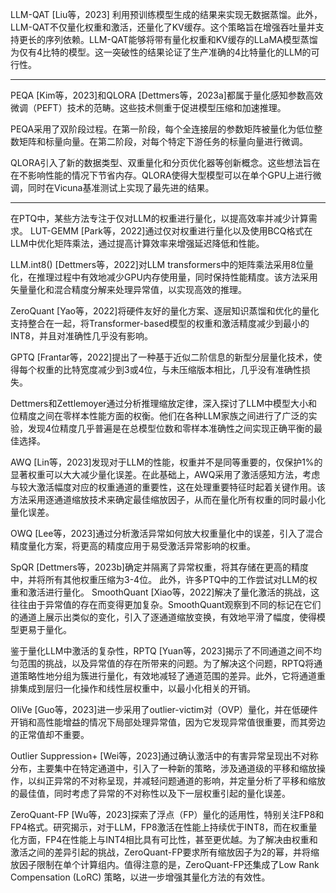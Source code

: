 











LLM-QAT [Liu等，2023] 利用预训练模型生成的结果来实现无数据蒸馏。此外，LLM-QAT不仅量化权重和激活，还量化了KV缓存。这个策略旨在增强吞吐量并支持更长的序列依赖。LLM-QAT能够将带有量化权重和KV缓存的LLaMA模型蒸馏为仅有4比特的模型。这一突破性的结果论证了生产准确的4比特量化的LLM的可行性。



---


PEQA [Kim等，2023]和QLORA [Dettmers等，2023a]都属于量化感知参数高效微调（PEFT）技术的范畴。这些技术侧重于促进模型压缩和加速推理。

PEQA采用了双阶段过程。在第一阶段，每个全连接层的参数矩阵被量化为低位整数矩阵和标量向量。在第二阶段，对每个特定下游任务的标量向量进行微调。

QLORA引入了新的数据类型、双重量化和分页优化器等创新概念。这些想法旨在在不影响性能的情况下节省内存。QLORA使得大型模型可以在单个GPU上进行微调，同时在Vicuna基准测试上实现了最先进的结果。

---

在PTQ中，某些方法专注于仅对LLM的权重进行量化，以提高效率并减少计算需求。
LUT-GEMM [Park等，2022]通过仅对权重进行量化以及使用BCQ格式在LLM中优化矩阵乘法，通过提高计算效率来增强延迟降低和性能。

LLM.int8() [Dettmers等，2022]对LLM transformers中的矩阵乘法采用8位量化，在推理过程中有效地减少GPU内存使用量，同时保持性能精度。该方法采用矢量量化和混合精度分解来处理异常值，以实现高效的推理。


ZeroQuant [Yao等，2022]将硬件友好的量化方案、逐层知识蒸馏和优化的量化支持整合在一起，将Transformer-based模型的权重和激活精度减少到最小的INT8，并且对准确性几乎没有影响。

GPTQ [Frantar等，2022]提出了一种基于近似二阶信息的新型分层量化技术，使得每个权重的比特宽度减少到3或4位，与未压缩版本相比，几乎没有准确性损失。

Dettmers和Zettlemoyer通过分析推理缩放定律，深入探讨了LLM中模型大小和位精度之间在零样本性能方面的权衡。他们在各种LLM家族之间进行了广泛的实验，发现4位精度几乎普遍是在总模型位数和零样本准确性之间实现正确平衡的最佳选择。

AWQ [Lin等，2023]发现对于LLM的性能，权重并不是同等重要的，仅保护1%的显著权重可以大大减少量化误差。在此基础上，AWQ采用了激活感知方法，考虑与较大激活幅度对应的权重通道的重要性，这在处理重要特征时起着关键作用。该方法采用逐通道缩放技术来确定最佳缩放因子，从而在量化所有权重的同时最小化量化误差。

OWQ [Lee等，2023]通过分析激活异常如何放大权重量化中的误差，引入了混合精度量化方案，将更高的精度应用于易受激活异常影响的权重。

SpQR [Dettmers等，2023b]确定并隔离了异常权重，将其存储在更高的精度中，并将所有其他权重压缩为3-4位。
此外，许多PTQ中的工作尝试对LLM的权重和激活进行量化。
SmoothQuant [Xiao等，2022]解决了量化激活的挑战，这往往由于异常值的存在而变得更加复杂。SmoothQuant观察到不同的标记在它们的通道上展示出类似的变化，引入了逐通道缩放变换，有效地平滑了幅度，使得模型更易于量化。

鉴于量化LLM中激活的复杂性，RPTQ [Yuan等，2023]揭示了不同通道之间不均匀范围的挑战，以及异常值的存在所带来的问题。为了解决这个问题，RPTQ将通道策略性地分组为簇进行量化，有效地减轻了通道范围的差异。此外，它将通道重排集成到层归一化操作和线性层权重中，以最小化相关的开销。

OliVe [Guo等，2023]进一步采用了outlier-victim对（OVP）量化，并在低硬件开销和高性能增益的情况下局部处理异常值，因为它发现异常值很重要，而其旁边的正常值却不重要。

Outlier Suppression+ [Wei等，2023]通过确认激活中的有害异常呈现出不对称分布，主要集中在特定通道中，引入了一种新的策略，涉及通道级的平移和缩放操作，以纠正异常的不对称呈现，并减轻问题通道的影响，并定量分析了平移和缩放的最佳值，同时考虑了异常的不对称性以及下一层权重引起的量化误差。

ZeroQuant-FP [Wu等，2023]探索了浮点（FP）量化的适用性，特别关注FP8和FP4格式。研究揭示，对于LLM，FP8激活在性能上持续优于INT8，而在权重量化方面，FP4在性能上与INT4相比具有可比性，甚至更优越。为了解决由权重和激活之间的差异引起的挑战，ZeroQuant-FP要求所有缩放因子为2的幂，并将缩放因子限制在单个计算组内。值得注意的是，ZeroQuant-FP还集成了Low Rank Compensation (LoRC) 策略，以进一步增强其量化方法的有效性。